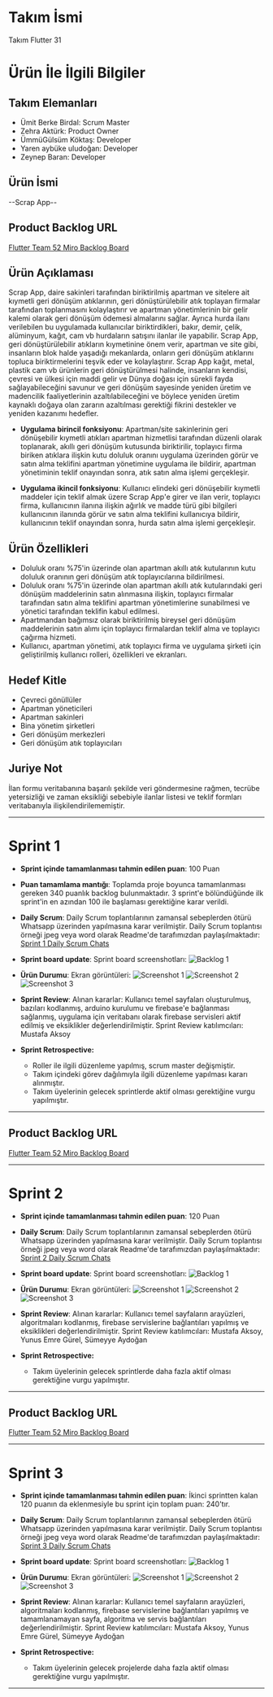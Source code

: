 # **Takım İsmi**

Takım Flutter 31

# Ürün İle İlgili Bilgiler

## Takım Elemanları
- Ümit Berke Birdal: Scrum Master
- Zehra Aktürk: Product Owner
- ÜmmüGülsüm Köktaş: Developer
- Yaren aybüke uludoğan: Developer
- Zeynep Baran: Developer

## Ürün İsmi

--Scrap App--

## Product Backlog URL

[Flutter Team 52 Miro Backlog Board](https://miro.com/app/board/uXjVO4kRs2w=/)

## Ürün Açıklaması

Scrap App, daire sakinleri tarafından biriktirilmiş apartman ve sitelere ait kıymetli geri dönüşüm atıklarının, geri dönüştürülebilir atık toplayan firmalar tarafından toplanmasını kolaylaştırır ve apartman yönetimlerinin bir gelir kalemi olarak geri dönüşüm ödemesi almalarını sağlar. Ayrıca hurda ilanı verilebilen bu uygulamada kullanıcılar biriktirdikleri, bakır, demir, çelik, alüminyum, kağıt, cam vb hurdaların satışını ilanlar ile yapabilir. Scrap App, geri dönüştürülebilir atıkların kıymetinine önem verir, apartman ve site gibi, insanların blok halde yaşadığı mekanlarda, onların geri dönüşüm atıklarını topluca biriktirmelerini teşvik eder ve kolaylaştırır. Scrap App kağıt, metal, plastik cam vb ürünlerin geri dönüştürülmesi halinde, insanların kendisi, çevresi ve ülkesi için maddi gelir ve Dünya doğası için sürekli fayda sağlayabileceğini savunur ve geri dönüşüm sayesinde yeniden üretim ve madencilik faaliyetlerinin azaltılabileceğini ve böylece yeniden üretim kaynaklı doğaya olan zararın azaltılması gerektiği fikrini destekler ve yeniden kazanımı hedefler.


- **Uygulama birincil fonksiyonu**: Apartman/site sakinlerinin geri dönüşebilir kıymetli atıkları apartman hizmetlisi tarafından düzenli olarak toplanarak, akıllı geri dönüşüm kutusunda biriktirilir, toplayıcı firma biriken atıklara ilişkin kutu doluluk oranını uygulama üzerinden görür ve satın alma teklifini apartman yönetimine uygulama ile bildirir, apartman yönetiminin teklif onayından sonra, atık satın alma işlemi gerçekleşir.

- **Uygulama ikincil fonksiyonu**: Kullanıcı elindeki geri dönüşebilir kıymetli maddeler için teklif almak üzere Scrap App'e girer ve ilan verir, toplayıcı firma, kullanıcının ilanına ilişkin ağırlık ve madde türü gibi bilgileri kullanıcının ilanında görür ve satın alma teklifini kullanıcıya bildirir, kullanıcının teklif onayından sonra, hurda satın alma işlemi gerçekleşir.

## Ürün Özellikleri

- Doluluk oranı %75'in üzerinde olan apartman akıllı atık kutularının kutu doluluk oranının geri dönüşüm atık toplayıcılarına bildirilmesi.
- Doluluk oranı %75'in üzerinde olan apartman akıllı atık kutularındaki geri dönüşüm maddelerinin satın alınmasına ilişkin, toplayıcı firmalar tarafından satın alma teklifini apartman yönetimlerine sunabilmesi ve yönetici tarafından teklifin kabul edilmesi.
- Apartmandan bağımsız olarak biriktirilmiş bireysel geri dönüşüm maddelerinin satın alımı için toplayıcı firmalardan teklif alma ve toplayıcı çağırma hizmeti.
- Kullanıcı, apartman yönetimi, atık toplayıcı firma ve uygulama şirketi için geliştirilmiş kullanıcı rolleri, özellikleri ve ekranları.

## Hedef Kitle

- Çevreci gönüllüler
- Apartman yöneticileri
- Apartman sakinleri
- Bina yönetim şirketleri 
- Geri dönüşüm merkezleri
- Geri dönüşüm atık toplayıcıları

## Juriye Not

İlan formu veritabanına başarılı şekilde veri göndermesine rağmen, tecrübe yetersizliği ve zaman eksikliği sebebiyle ilanlar listesi ve teklif formları veritabanıyla ilişkilendirilememiştir.


---

# Sprint 1

- **Sprint içinde tamamlanması tahmin edilen puan**: 100 Puan


- **Puan tamamlama mantığı**: Toplamda proje boyunca tamamlanması gereken 340 puanlık backlog bulunmaktadır. 3 sprint'e bölündüğünde ilk sprint'in en azından 100 ile başlaması gerektiğine karar verildi.


- **Daily Scrum**: Daily Scrum toplantılarının zamansal sebeplerden ötürü Whatsapp üzerinden yapılmasına karar verilmiştir. Daily Scrum toplantısı örneği jpeg veya word olarak Readme'de tarafımızdan paylaşılmaktadır: [Sprint 1 Daily Scrum Chats](https://github.com/OyunveUygulamaAkademisi/Bootcamp2022Example/blob/main/ProjectManagement/Sprint1Documents/DailyScrumMeetingNotesSprint1.docx?raw=true)

- **Sprint board update**: Sprint board screenshotları: 
![Backlog 1](https://raw.githubusercontent.com/OyunveUygulamaAkademisi/Bootcamp2022Example/main/ProjectManagement/Sprint1Documents/backlog1.png) 


- **Ürün Durumu**: Ekran görüntüleri:
  ![Screenshot 1](https://github.com/OyunveUygulamaAkademisi/Bootcamp2022Example/blob/main/ProjectManagement/Sprint1Documents/product1.png)
  ![Screenshot 2](https://github.com/OyunveUygulamaAkademisi/Bootcamp2022Example/blob/main/ProjectManagement/Sprint1Documents/product2.png)
  ![Screenshot 3](https://github.com/OyunveUygulamaAkademisi/Bootcamp2022Example/blob/main/ProjectManagement/Sprint1Documents/product4.gif)
- **Sprint Review**: 
Alınan kararlar: Kullanıcı temel sayfaları oluşturulmuş, bazıları kodlanmış, arduino kurulumu ve firebase'e bağlanması sağlanmış, uygulama için veritabanı olarak firebase servisleri aktif edilmiş ve eksiklikler değerlendirilmiştir. Sprint Review katılımcıları: Mustafa Aksoy

- **Sprint Retrospective:**
  - Roller ile ilgili düzenleme yapılmış, scrum master değişmiştir.
  - Takım içindeki görev dağılımıyla ilgili düzenleme yapılması kararı alınmıştır.
  - Takım üyelerinin gelecek sprintlerde aktif olması gerektiğine vurgu yapılmıştır.
 


---

## Product Backlog URL

[Flutter Team 52 Miro Backlog Board](https://miro.com/app/board/uXjVO4kRs2w=/)

---

# Sprint 2

- **Sprint içinde tamamlanması tahmin edilen puan**: 120 Puan

- **Daily Scrum**: Daily Scrum toplantılarının zamansal sebeplerden ötürü Whatsapp üzerinden yapılmasına karar verilmiştir. Daily Scrum toplantısı örneği jpeg veya word olarak Readme'de tarafımızdan paylaşılmaktadır: [Sprint 2 Daily Scrum Chats](https://github.com/OyunveUygulamaAkademisi/Bootcamp2022Example/blob/main/ProjectManagement/Sprint2Documents/DailyScrumMeetingNotesSprint2.docx?raw=true)

- **Sprint board update**: Sprint board screenshotları: 
![Backlog 1](https://github.com/OyunveUygulamaAkademisi/Bootcamp2022Example/blob/main/ProjectManagement/Sprint2Documents/2022-05-22%2019_25_30-Window.png) 


- **Ürün Durumu**: Ekran görüntüleri:
  ![Screenshot 1](https://github.com/OyunveUygulamaAkademisi/Bootcamp2022Example/blob/main/ProjectManagement/Sprint2Documents/1.jpeg)
  ![Screenshot 2](https://github.com/OyunveUygulamaAkademisi/Bootcamp2022Example/blob/main/ProjectManagement/Sprint2Documents/2.jpeg)
  ![Screenshot 3](https://github.com/OyunveUygulamaAkademisi/Bootcamp2022Example/blob/main/ProjectManagement/Sprint2Documents/3.jpeg)
- **Sprint Review**: 
Alınan kararlar: Kullanıcı temel sayfaların arayüzleri, algoritmaları kodlanmış, firebase servislerine bağlantıları yapılmış ve eksiklikleri değerlendirilmiştir. 
Sprint Review katılımcıları: Mustafa Aksoy, Yunus Emre Gürel, Sümeyye Aydoğan 

- **Sprint Retrospective:**

  - Takım üyelerinin gelecek sprintlerde daha fazla aktif olması gerektiğine vurgu yapılmıştır.


---

## Product Backlog URL

[Flutter Team 52 Miro Backlog Board](https://miro.com/app/board/uXjVO4kRs2w=/)

---

# Sprint 3

- **Sprint içinde tamamlanması tahmin edilen puan**: İkinci sprintten kalan 120 puanın da eklenmesiyle bu sprint için toplam puan: 240'tır.


- **Daily Scrum**: Daily Scrum toplantılarının zamansal sebeplerden ötürü Whatsapp üzerinden yapılmasına karar verilmiştir. Daily Scrum toplantısı örneği jpeg veya word olarak Readme'de tarafımızdan paylaşılmaktadır: [Sprint 3 Daily Scrum Chats](https://github.com/OyunveUygulamaAkademisi/Bootcamp2022Example/blob/main/ProjectManagement/Sprint3Documents/DailyScrumMeetingNotesSprint3.docx?raw=true)

- **Sprint board update**: Sprint board screenshotları: 
![Backlog 1](https://github.com/OyunveUygulamaAkademisi/Bootcamp2022Example/blob/main/ProjectManagement/Sprint3Documents/2022-06-06%2000_19_38-Clipboard.png) 


- **Ürün Durumu**: Ekran görüntüleri:
  ![Screenshot 1](https://github.com/OyunveUygulamaAkademisi/Bootcamp2022Example/blob/main/ProjectManagement/Sprint3Documents/1.png)
  ![Screenshot 2](https://github.com/OyunveUygulamaAkademisi/Bootcamp2022Example/blob/main/ProjectManagement/Sprint3Documents/2.png)
  ![Screenshot 3](https://github.com/OyunveUygulamaAkademisi/Bootcamp2022Example/blob/main/ProjectManagement/Sprint3Documents/3.png)


- **Sprint Review**: 
Alınan kararlar: Kullanıcı temel sayfaların arayüzleri, algoritmaları kodlanmış, firebase servislerine bağlantıları yapılmış ve tamamlanamayan sayfa, algoritma ve servis bağlantıları değerlendirilmiştir. 
Sprint Review katılımcıları: Mustafa Aksoy, Yunus Emre Gürel, Sümeyye Aydoğan 

- **Sprint Retrospective:**

  - Takım üyelerinin gelecek projelerde daha fazla aktif olması gerektiğine vurgu yapılmıştır.


---
